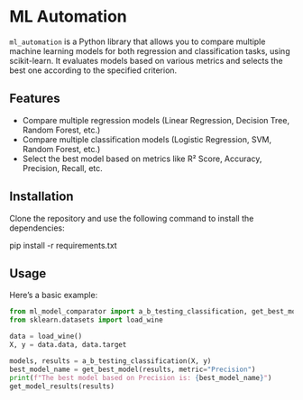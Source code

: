 # ML Automation

`ml_automation` is a Python library that allows you to compare multiple machine learning models for both regression and classification tasks, using scikit-learn. It evaluates models based on various metrics and selects the best one according to the specified criterion.

## Features
- Compare multiple regression models (Linear Regression, Decision Tree, Random Forest, etc.)
- Compare multiple classification models (Logistic Regression, SVM, Random Forest, etc.)
- Select the best model based on metrics like R² Score, Accuracy, Precision, Recall, etc.

## Installation
Clone the repository and use the following command to install the dependencies:

pip install -r requirements.txt


## Usage
Here’s a basic example:

```python
from ml_model_comparator import a_b_testing_classification, get_best_model, get_model_results
from sklearn.datasets import load_wine

data = load_wine()
X, y = data.data, data.target

models, results = a_b_testing_classification(X, y)
best_model_name = get_best_model(results, metric="Precision")
print(f"The best model based on Precision is: {best_model_name}")
get_model_results(results)
```

